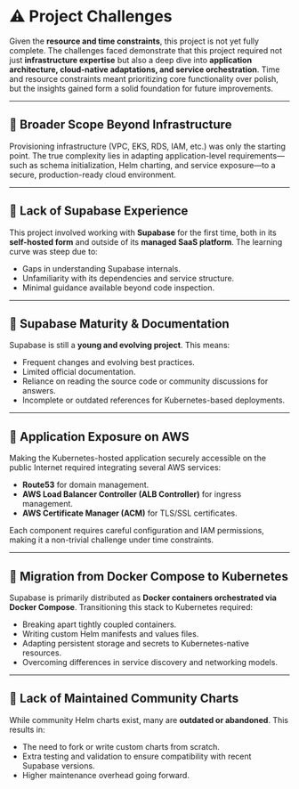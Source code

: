 # ⚠️ Project Challenges

Given the **resource and time constraints**, this project is not yet fully complete. The challenges faced demonstrate that this project required not just **infrastructure expertise** but also a deep dive into **application architecture, cloud-native adaptations, and service orchestration**. Time and resource constraints meant prioritizing core functionality over polish, but the insights gained form a solid foundation for future improvements.

---

## 🔹 Broader Scope Beyond Infrastructure

Provisioning infrastructure (VPC, EKS, RDS, IAM, etc.) was only the starting point. The true complexity lies in adapting application-level requirements—such as schema initialization, Helm charting, and service exposure—to a secure, production-ready cloud environment.

---

## 🔹 Lack of Supabase Experience

This project involved working with **Supabase** for the first time, both in its **self-hosted form** and outside of its **managed SaaS platform**. The learning curve was steep due to:

* Gaps in understanding Supabase internals.
* Unfamiliarity with its dependencies and service structure.
* Minimal guidance available beyond code inspection.

---

## 🔹 Supabase Maturity & Documentation

Supabase is still a **young and evolving project**. This means:

* Frequent changes and evolving best practices.
* Limited official documentation.
* Reliance on reading the source code or community discussions for answers.
* Incomplete or outdated references for Kubernetes-based deployments.

---

## 🔹 Application Exposure on AWS

Making the Kubernetes-hosted application securely accessible on the public Internet required integrating several AWS services:

* **Route53** for domain management.
* **AWS Load Balancer Controller (ALB Controller)** for ingress management.
* **AWS Certificate Manager (ACM)** for TLS/SSL certificates.

Each component requires careful configuration and IAM permissions, making it a non-trivial challenge under time constraints.

---

## 🔹 Migration from Docker Compose to Kubernetes

Supabase is primarily distributed as **Docker containers orchestrated via Docker Compose**. Transitioning this stack to Kubernetes required:

* Breaking apart tightly coupled containers.
* Writing custom Helm manifests and values files.
* Adapting persistent storage and secrets to Kubernetes-native resources.
* Overcoming differences in service discovery and networking models.

---

## 🔹 Lack of Maintained Community Charts

While community Helm charts exist, many are **outdated or abandoned**. This results in:

* The need to fork or write custom charts from scratch.
* Extra testing and validation to ensure compatibility with recent Supabase versions.
* Higher maintenance overhead going forward.
